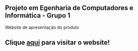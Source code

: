 ## Projeto em Egenharia de Computadores e Informática - Grupo 1
Website de apresentação do produto

## Clique [aqui](https://learning-electronics.github.io/) para visitar o website!

